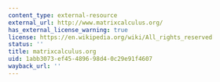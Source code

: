 ```yaml
---
content_type: external-resource
external_url: http://www.matrixcalculus.org/
has_external_license_warning: true
license: https://en.wikipedia.org/wiki/All_rights_reserved
status: ''
title: matrixcalculus.org
uid: 1abb3073-ef45-4896-98d4-0c29e91f4607
wayback_url: ''
---
```

